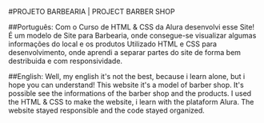 #PROJETO BARBEARIA | PROJECT BARBER SHOP

##Português:
Com o Curso de HTML & CSS da Alura desenvolvi esse Site!
É um modelo de Site para Barbearia, onde consegue-se visualizar algumas informações do local e os produtos
Utilizado HTML e CSS para desenvolvimento, onde aprendi a separar partes do site de forma bem destribuida e com responsividade.
 
##English:
Well, my english it's not the best, because i learn alone, but i hope you can understand!
This website it's a model of barber shop. It's possible see the informations of the barber shop and the products.
I used the HTML & CSS to make the website, i learn with the plataform Alura. The website stayed responsible and the code stayed organized.